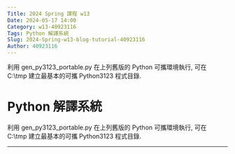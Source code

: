 ```yaml
---
Title: 2024 Spring 課程 w13
Date: 2024-05-17 14:00
Category: w13-40923116
Tags: Python 解譯系統
Slug: 2024-Spring-w13-blog-tutorial-40923116
Author: 40923116
---
```


利用 gen_py3123_portable.py 在上列舊版的 Python 可攜環境執行, 可在 C:\tmp 建立最基本的可攜 Python3123 程式目錄.

<!-- PELICAN_END_SUMMARY -->

# Python 解譯系統

利用 gen_py3123_portable.py 在上列舊版的 Python 可攜環境執行, 可在 C:\tmp 建立最基本的可攜 Python3123 程式目錄.

--------

